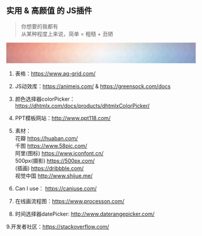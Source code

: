 ## 实用 & 高颜值 的 JS插件

> 你想要的我都有    
> 从某种程度上来说，简单 = 粗糙 + 丑陋

<img src="colors.png">

1. 表格：https://www.ag-grid.com/

2. JS动效库：https://animejs.com/  &  https://greensock.com/docs

3. 颜色选择器colorPicker：https://dhtmlx.com/docs/products/dhtmlxColorPicker/

4. PPT模板网站：http://www.ppt118.com/

5. 素材：    
  花瓣 https://huaban.com/     
  千图 https://www.58pic.com/     
  阿里(图标) https://www.iconfont.cn/     
  500px(摄影) https://500px.com/     
  (插画) https://dribbble.com/     
  视觉中国 http://www.shijue.me/

6. Can I use： https://caniuse.com/

7. 在线画流程图：https://www.processon.com/

8. 时间选择器datePicker: http://www.daterangepicker.com/

9.开发者社区：https://stackoverflow.com/    
